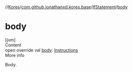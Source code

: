 //[Kores](../../index.md)/[com.github.jonathanxd.kores.base](../index.md)/[IfStatement](index.md)/[body](body.md)



# body  
[jvm]  
Content  
open override val [body](body.md): [Instructions](../../com.github.jonathanxd.kores/-instructions/index.md)  
More info  


Body.

  



